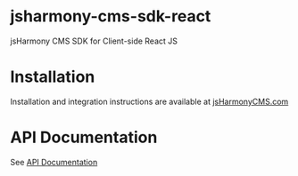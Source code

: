 # jsharmony-cms-sdk-react
jsHarmony CMS SDK for Client-side React JS

# Installation

Installation and integration instructions are available at [jsHarmonyCMS.com](https://www.jsharmonycms.com/resources/integrations/react/)

# API Documentation

See [API Documentation](./docs/README.md)